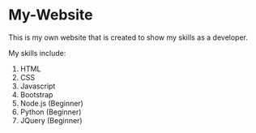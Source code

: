 # My-Website
This is my own website that is created to show my skills as a developer.

My skills include:
 1) HTML
 2) CSS
 3) Javascript
 4) Bootstrap
 5) Node.js (Beginner)
 6) Python (Beginner)
 7) JQuery (Beginner)
